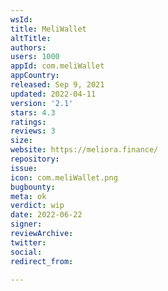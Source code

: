 ```yaml
---
wsId: 
title: MeliWallet
altTitle: 
authors: 
users: 1000
appId: com.meliWallet
appCountry: 
released: Sep 9, 2021
updated: 2022-04-11
version: '2.1'
stars: 4.3
ratings: 
reviews: 3
size: 
website: https://meliora.finance/
repository: 
issue: 
icon: com.meliWallet.png
bugbounty: 
meta: ok
verdict: wip
date: 2022-06-22
signer: 
reviewArchive: 
twitter: 
social: 
redirect_from: 

---
```



